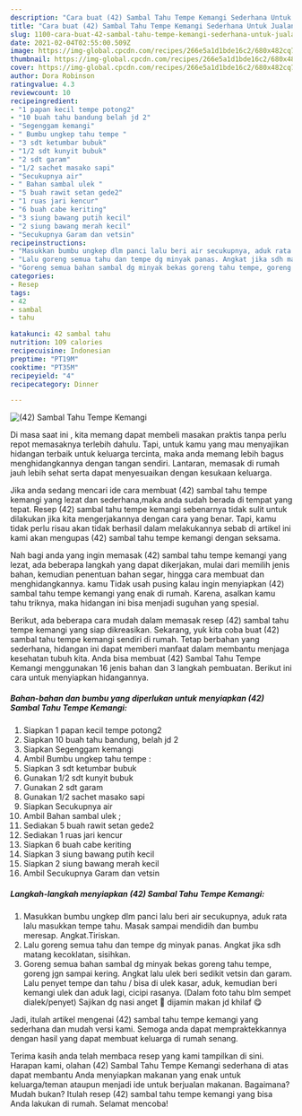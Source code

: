 ```yaml
---
description: "Cara buat (42) Sambal Tahu Tempe Kemangi Sederhana Untuk Jualan"
title: "Cara buat (42) Sambal Tahu Tempe Kemangi Sederhana Untuk Jualan"
slug: 1100-cara-buat-42-sambal-tahu-tempe-kemangi-sederhana-untuk-jualan
date: 2021-02-04T02:55:00.509Z
image: https://img-global.cpcdn.com/recipes/266e5a1d1bde16c2/680x482cq70/42-sambal-tahu-tempe-kemangi-foto-resep-utama.jpg
thumbnail: https://img-global.cpcdn.com/recipes/266e5a1d1bde16c2/680x482cq70/42-sambal-tahu-tempe-kemangi-foto-resep-utama.jpg
cover: https://img-global.cpcdn.com/recipes/266e5a1d1bde16c2/680x482cq70/42-sambal-tahu-tempe-kemangi-foto-resep-utama.jpg
author: Dora Robinson
ratingvalue: 4.3
reviewcount: 10
recipeingredient:
- "1 papan kecil tempe potong2"
- "10 buah tahu bandung belah jd 2"
- "Segenggam kemangi"
- " Bumbu ungkep tahu tempe "
- "3 sdt ketumbar bubuk"
- "1/2 sdt kunyit bubuk"
- "2 sdt garam"
- "1/2 sachet masako sapi"
- "Secukupnya air"
- " Bahan sambal ulek "
- "5 buah rawit setan gede2"
- "1 ruas jari kencur"
- "6 buah cabe keriting"
- "3 siung bawang putih kecil"
- "2 siung bawang merah kecil"
- "Secukupnya Garam dan vetsin"
recipeinstructions:
- "Masukkan bumbu ungkep dlm panci lalu beri air secukupnya, aduk rata lalu masukkan tempe tahu. Masak sampai mendidih dan bumbu meresap. Angkat.Tiriskan."
- "Lalu goreng semua tahu dan tempe dg minyak panas. Angkat jika sdh matang kecoklatan, sisihkan."
- "Goreng semua bahan sambal dg minyak bekas goreng tahu tempe, goreng jgn sampai kering. Angkat lalu ulek beri sedikit vetsin dan garam. Lalu penyet tempe dan tahu / bisa di ulek kasar, aduk, kemudian beri kemangi ulek dan aduk lagi, cicipi rasanya. (Dalam foto tahu blm sempet dialek/penyet) Sajikan dg nasi anget 🤤 dijamin makan jd khilaf 😋"
categories:
- Resep
tags:
- 42
- sambal
- tahu

katakunci: 42 sambal tahu 
nutrition: 109 calories
recipecuisine: Indonesian
preptime: "PT19M"
cooktime: "PT35M"
recipeyield: "4"
recipecategory: Dinner

---
```



![(42) Sambal Tahu Tempe Kemangi](https://img-global.cpcdn.com/recipes/266e5a1d1bde16c2/680x482cq70/42-sambal-tahu-tempe-kemangi-foto-resep-utama.jpg)

Di masa  saat ini , kita memang dapat membeli masakan praktis tanpa perlu repot memasaknya terlebih dahulu. Tapi, untuk kamu yang mau menyajikan hidangan terbaik untuk keluarga tercinta, maka anda memang lebih bagus menghidangkannya dengan tangan sendiri. Lantaran, memasak di rumah jauh lebih sehat serta dapat menyesuaikan dengan kesukaan keluarga.

Jika anda sedang mencari ide cara membuat (42) sambal tahu tempe kemangi yang lezat dan sederhana,maka anda sudah berada di tempat yang tepat. Resep (42) sambal tahu tempe kemangi  sebenarnya tidak sulit untuk dilakukan jika kita mengerjakannya dengan cara yang benar. Tapi, kamu tidak perlu risau akan tidak berhasil dalam melakukannya 
sebab di artikel ini kami akan mengupas (42) sambal tahu tempe kemangi dengan seksama.  



Nah bagi anda yang ingin memasak (42) sambal tahu tempe kemangi yang lezat, ada beberapa langkah yang dapat dikerjakan, mulai dari memilih jenis bahan, kemudian penentuan bahan segar, hingga cara membuat dan menghidangkannya. kamu Tidak usah pusing kalau ingin menyiapkan (42) sambal tahu tempe kemangi yang enak di rumah. Karena, asalkan kamu  tahu triknya, maka hidangan ini bisa menjadi suguhan yang spesial.

Berikut, ada beberapa cara mudah dalam memasak resep (42) sambal tahu tempe kemangi yang siap dikreasikan. Sekarang, yuk kita coba buat (42) sambal tahu tempe kemangi sendiri di rumah. Tetap berbahan yang sederhana, hidangan ini dapat memberi manfaat dalam membantu menjaga kesehatan tubuh kita. Anda bisa membuat (42) Sambal Tahu Tempe Kemangi menggunakan 16 jenis bahan dan 3 langkah pembuatan. Berikut ini cara untuk menyiapkan hidangannya.

<!--inarticleads1-->

##### Bahan-bahan dan bumbu yang diperlukan untuk menyiapkan (42) Sambal Tahu Tempe Kemangi:

1. Siapkan 1 papan kecil tempe potong2
1. Siapkan 10 buah tahu bandung, belah jd 2
1. Siapkan Segenggam kemangi
1. Ambil  Bumbu ungkep tahu tempe :
1. Siapkan 3 sdt ketumbar bubuk
1. Gunakan 1/2 sdt kunyit bubuk
1. Gunakan 2 sdt garam
1. Gunakan 1/2 sachet masako sapi
1. Siapkan Secukupnya air
1. Ambil  Bahan sambal ulek ;
1. Sediakan 5 buah rawit setan gede2
1. Sediakan 1 ruas jari kencur
1. Siapkan 6 buah cabe keriting
1. Siapkan 3 siung bawang putih kecil
1. Siapkan 2 siung bawang merah kecil
1. Ambil Secukupnya Garam dan vetsin




<!--inarticleads2-->

##### Langkah-langkah menyiapkan (42) Sambal Tahu Tempe Kemangi:

1. Masukkan bumbu ungkep dlm panci lalu beri air secukupnya, aduk rata lalu masukkan tempe tahu. Masak sampai mendidih dan bumbu meresap. Angkat.Tiriskan.
1. Lalu goreng semua tahu dan tempe dg minyak panas. Angkat jika sdh matang kecoklatan, sisihkan.
1. Goreng semua bahan sambal dg minyak bekas goreng tahu tempe, goreng jgn sampai kering. Angkat lalu ulek beri sedikit vetsin dan garam. Lalu penyet tempe dan tahu / bisa di ulek kasar, aduk, kemudian beri kemangi ulek dan aduk lagi, cicipi rasanya. (Dalam foto tahu blm sempet dialek/penyet) Sajikan dg nasi anget 🤤 dijamin makan jd khilaf 😋




Jadi, itulah artikel mengenai  (42) sambal tahu tempe kemangi  yang sederhana dan mudah versi kami. Semoga anda dapat mempraktekkannya dengan hasil yang dapat membuat keluarga di rumah senang. 

Terima kasih anda telah membaca resep yang kami tampilkan di sini. Harapan kami, olahan  (42) Sambal Tahu Tempe Kemangi sederhana di atas dapat membantu Anda menyiapkan makanan yang enak untuk keluarga/teman ataupun menjadi ide untuk berjualan makanan. Bagaimana? Mudah bukan? Itulah resep (42) sambal tahu tempe kemangi yang bisa Anda lakukan di rumah. Selamat mencoba!

